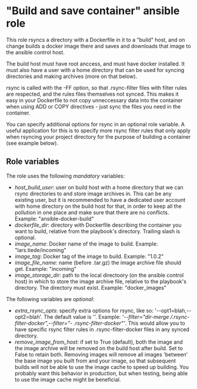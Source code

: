 # "Build and save container" ansible role

This role rsyncs a directory with a Dockerfile in it to a "build" host, and on change builds a docker image there and saves and downloads that image to the ansible control host.

The build host must have root anccess, and must have docker installed. It must also have a user with a home directory that can be used for syncing directories and making archives (more on that below).

rsync is called with the -FF option, so that .rsync-filter files with filter rules are respected, and the rules files themselves not synced. This makes it easy in your Dockerfile to not copy unneccessary data into the container when using ADD or COPY directives - just sync the files you need in the container.

You can specify additional options for rsync in an optional role variable. A useful application for this is to specify more rsync filter rules that only apply when rsyncing your project directory for the purpose of building a container (see example below).


## Role variables

The role uses the following _mandatory_ variables:

* *host_build_user*: user on build host with a home directory that we can rsync directories to and store image archives in. This can be any existing user, but it is recommended to have a dedicated user account with home directory on the build host for that, in order to keep all the pollution in one place and make sure that there are no conflicts. Example: "ansible-docker-build"
* *dockerfile_dir*: directory with Dockerfile describing the container you want
  to build, relative from the playbook's directory. Trailing slash is optional.
* *image_name*: Docker name of the image to build. Example: "lars.tiede/incoming"
* *image_tag*: Docker tag of the image to build. Example: "1.0.2"
* *image_file_name*: name (before .tar.gz) the image archive file should get. Example: "incoming"
* *image_storage_dir*: path to the local directoory (on the ansible control host) in which to store the image archive file, relative to the playbook's directory. The directory must exist. Example: "docker\_images"


The following variables are _optional_:

* *extra_rsync_opts*: specify extra options for rsync, like so: '--opt1=blah,--opt2=blah'. The default value is ''. Example: *'--filter="dir-merge /.rsync-filter-docker",--filter="- .rsync-filter-docker"'*. This would allow you to have specific rsync filter rules in .rsync-filter-docker files in any synced directory.
* *remove_image_from_host*: if set to True (default), both the image and the image archive will be removed on the build host after build. Set to False to retain both. Removing images will remove all images 'between' the base image you built from and your image, so that subsequent builds will not be able to use the image cache to speed up building. You probably want this behavior in production, but when testing, being able to use the image cache might be beneficial.
